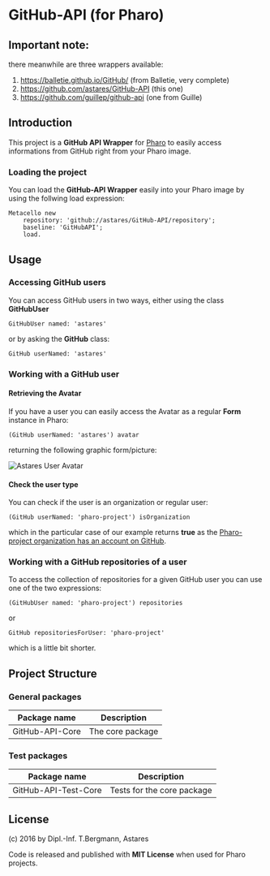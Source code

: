 # GitHub-API (for Pharo)

## Important note:
there meanwhile are three wrappers available:
1. https://balletie.github.io/GitHub/ (from Balletie, very complete)
2. https://github.com/astares/GitHub-API (this one) 
3. https://github.com/guillep/github-api (one from Guille)

## Introduction

This project is a **GitHub API Wrapper** for [Pharo](http://www.pharo.rog) to easily access informations from GitHub right from your Pharo image.

### Loading the project

You can load the **GitHub-API Wrapper** easily into your Pharo image by using the follwing load expression:

```Smalltalk
Metacello new 
	repository: 'github://astares/GitHub-API/repository';
	baseline: 'GitHubAPI';
	load.
```

## Usage

### Accessing GitHub users

You can access GitHub users in two ways, either using the class **GitHubUser**

```Smalltalk
GitHubUser named: 'astares'
```

or by asking the **GitHub** class:

```Smalltalk
GitHub userNamed: 'astares'
```

### Working with a GitHub user

#### Retrieving the Avatar

If you have a user you can easily access the Avatar as a regular **Form** instance in Pharo:

```Smalltalk
(GitHub userNamed: 'astares') avatar
```

returning the following graphic form/picture:

![Astares User Avatar](https://avatars.githubusercontent.com/u/5980033?v=3)

#### Check the user type

You can check if the user is an organization or regular user:

```Smalltalk
(GitHub userNamed: 'pharo-project') isOrganization
```

which in the particular case of our example returns **true** as the [Pharo-project organization has an account on GitHub](https://github.com/pharo-project).

### Working with a GitHub repositories of a user

To access the collection of repositories for a given GitHub user you can use one of the two expressions:

```Smalltalk
(GitHubUser named: 'pharo-project') repositories
```

or

```Smalltalk
GitHub repositoriesForUser: 'pharo-project' 
```

which is a little bit shorter.



## Project Structure

### General packages 

Package name    | Description
--------------- | ------------------
GitHub-API-Core | The core package

### Test packages

Package name            | Description
----------------------- | ---------------------------
GitHub-API-Test-Core    | Tests for the core package

## License

(c) 2016 by Dipl.-Inf. T.Bergmann, Astares

Code is released and published with **MIT License** when used for Pharo projects.
